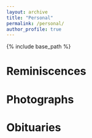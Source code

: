 ```yaml
---
layout: archive
title: "Personal"
permalink: /personal/
author_profile: true
---
```


{% include base_path %}

# Reminiscences

# Photographs

# Obituaries
